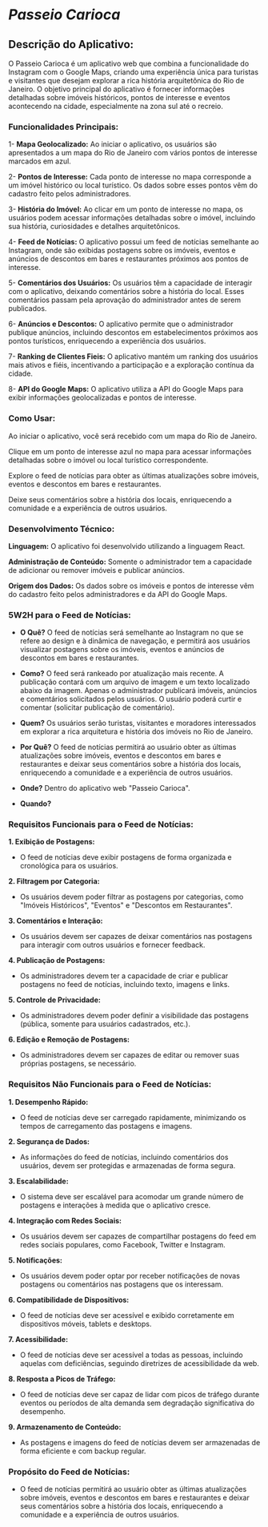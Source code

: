 # ***Passeio Carioca***

## Descrição do Aplicativo:
  O Passeio Carioca é um aplicativo web que combina a funcionalidade do Instagram com o Google Maps, criando uma experiência única para turistas e visitantes que desejam explorar a rica história arquitetônica do Rio de Janeiro. O objetivo principal do aplicativo é fornecer informações detalhadas sobre imóveis históricos, pontos de interesse e eventos acontecendo na cidade, especialmente na zona sul até o recreio.

### Funcionalidades Principais:
  1- **Mapa Geolocalizado:** Ao iniciar o aplicativo, os usuários são apresentados a um mapa do Rio de Janeiro com vários pontos de interesse marcados em azul.

  2- **Pontos de Interesse:** Cada ponto de interesse no mapa corresponde a um imóvel histórico ou local turístico. Os dados sobre esses pontos vêm do cadastro feito pelos administradores.

  3- **História do Imóvel:** Ao clicar em um ponto de interesse no mapa, os usuários podem acessar informações detalhadas sobre o imóvel, incluindo sua história, curiosidades e detalhes arquitetônicos.

  4- **Feed de Notícias:** O aplicativo possui um feed de notícias semelhante ao Instagram, onde são exibidas postagens sobre os imóveis, eventos e anúncios de descontos em bares e restaurantes próximos aos pontos de interesse.

  5- **Comentários dos Usuários:** Os usuários têm a capacidade de interagir com o aplicativo, deixando comentários sobre a história do local. Esses comentários passam pela aprovação do administrador antes de serem publicados.

  6- **Anúncios e Descontos:** O aplicativo permite que o administrador publique anúncios, incluindo descontos em estabelecimentos próximos aos pontos turísticos, enriquecendo a experiência dos usuários.

  7- **Ranking de Clientes Fieis:** O aplicativo mantém um ranking dos usuários mais ativos e fiéis, incentivando a participação e a exploração contínua da cidade.

  8- **API do Google Maps:** O aplicativo utiliza a API do Google Maps para exibir informações geolocalizadas e pontos de interesse.

### Como Usar:
  Ao iniciar o aplicativo, você será recebido com um mapa do Rio de Janeiro.

  Clique em um ponto de interesse azul no mapa para acessar informações detalhadas sobre o imóvel ou local turístico correspondente.

  Explore o feed de notícias para obter as últimas atualizações sobre imóveis, eventos e descontos em bares e restaurantes.

  Deixe seus comentários sobre a história dos locais, enriquecendo a comunidade e a experiência de outros usuários.

### Desenvolvimento Técnico:
  **Linguagem:** O aplicativo foi desenvolvido utilizando a linguagem React.

  **Administração de Conteúdo:** Somente o administrador tem a capacidade de adicionar ou remover imóveis e publicar anúncios.

  **Origem dos Dados:** Os dados sobre os imóveis e pontos de interesse vêm do cadastro feito pelos administradores e da API do Google Maps.


### 5W2H para o Feed de Notícias:

- **O Quê?** O feed de notícias será semelhante ao Instagram no que se refere ao design e à dinâmica de navegação, e permitirá aos usuários visualizar postagens sobre os imóveis, eventos e anúncios de descontos em bares e restaurantes.

- **Como?** O feed será rankeado por atualização mais recente. A publicação contará com um arquivo de imagem e um texto localizado abaixo da imagem. Apenas o administrador publicará imóveis, anúncios e comentários solicitados pelos usuários. O usuário poderá curtir e comentar (solicitar publicação de comentário).

- **Quem?** Os usuários serão turistas, visitantes e moradores interessados em explorar a rica arquitetura e história dos imóveis no Rio de Janeiro.

- **Por Quê?** O feed de notícias permitirá ao usuário obter as últimas atualizações sobre imóveis, eventos e descontos em bares e restaurantes e deixar seus comentários sobre a história dos locais, enriquecendo a comunidade e a experiência de outros usuários.

- **Onde?** Dentro do aplicativo web "Passeio Carioca".

- **Quando?** 

### Requisitos Funcionais para o Feed de Notícias:

**1. Exibição de Postagens:**
   - O feed de notícias deve exibir postagens de forma organizada e cronológica para os usuários.

**2. Filtragem por Categoria:**
   - Os usuários devem poder filtrar as postagens por categorias, como "Imóveis Históricos", "Eventos" e "Descontos em Restaurantes".

**3. Comentários e Interação:**
   - Os usuários devem ser capazes de deixar comentários nas postagens para interagir com outros usuários e fornecer feedback.

**4. Publicação de Postagens:**
   - Os administradores devem ter a capacidade de criar e publicar postagens no feed de notícias, incluindo texto, imagens e links.

**5. Controle de Privacidade:**
   - Os administradores devem poder definir a visibilidade das postagens (pública, somente para usuários cadastrados, etc.).

**6. Edição e Remoção de Postagens:**
   - Os administradores devem ser capazes de editar ou remover suas próprias postagens, se necessário.

### Requisitos Não Funcionais para o Feed de Notícias:

**1. Desempenho Rápido:**
   - O feed de notícias deve ser carregado rapidamente, minimizando os tempos de carregamento das postagens e imagens.

**2. Segurança de Dados:**
   - As informações do feed de notícias, incluindo comentários dos usuários, devem ser protegidas e armazenadas de forma segura.

**3. Escalabilidade:**
   - O sistema deve ser escalável para acomodar um grande número de postagens e interações à medida que o aplicativo cresce.

**4. Integração com Redes Sociais:**
   - Os usuários devem ser capazes de compartilhar postagens do feed em redes sociais populares, como Facebook, Twitter e Instagram.

**5. Notificações:**
   - Os usuários devem poder optar por receber notificações de novas postagens ou comentários nas postagens que os interessam.

**6. Compatibilidade de Dispositivos:**
   - O feed de notícias deve ser acessível e exibido corretamente em dispositivos móveis, tablets e desktops.

**7. Acessibilidade:**
   - O feed de notícias deve ser acessível a todas as pessoas, incluindo aquelas com deficiências, seguindo diretrizes de acessibilidade da web.

**8. Resposta a Picos de Tráfego:**
   - O feed de notícias deve ser capaz de lidar com picos de tráfego durante eventos ou períodos de alta demanda sem degradação significativa do desempenho.

**9. Armazenamento de Conteúdo:**
   - As postagens e imagens do feed de notícias devem ser armazenadas de forma eficiente e com backup regular.

### Propósito do Feed de Notícias:
  - O feed de notícias permitirá ao usuário obter as últimas atualizações sobre imóveis, eventos e descontos em bares e restaurantes e deixar seus comentários sobre a história dos locais, enriquecendo a comunidade e a experiência de outros usuários.
